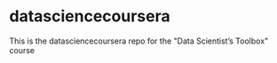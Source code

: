 # datasciencecoursera
This is the datasciencecoursera repo for the "Data Scientist’s Toolbox" course
